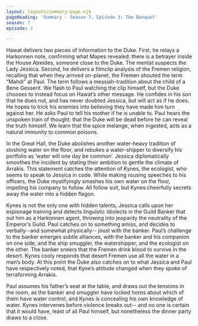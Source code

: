 ```yaml
---
layout: layouts/summary-page.njk
pageHeading: 'Summary - Season 7, Episode 3: The Banquet'
season: 7
episode: 3

---
```

Hawat delivers two pieces of information to the Duke. First, he relays a Harkonnen note, confirming what Mapes revealed: there is a betrayer inside the House Atreides, someone close to the Duke. The mentat suspects the Lady Jessica. Second, he delivers a filmclip analysis of the Fremen religion, recalling that when they arrived on-planet, the Fremen shouted the term “Mahdi” at Paul. The term follows a messiah-tradition about the child of a Bene Gesserit. We flash to Paul watching the clip himself, but the Duke chooses to instead focus on Hawat’s other message. He confides in his son that he does not, and has never doubted Jessica, but will act as if he does. He hopes to trick his enemies into believing they have made him turn against her. He asks Paul to tell his mother if he is unable to. Paul hears the unspoken train of thought: that the Duke will be dead before he can reveal the truth himself. We learn that the spice melange, when ingested, acts as a natural immunity to common poisons.

In the Great Hall, the Duke abolishes another water-heavy tradition of sloshing water on the floor, and rebukes a water-shipper to diversify his portfolio as ‘water will one day be common’. Jessica diplomatically smoothes the incident by stating their ambition to gentle the climate of Arrakis. This statement catches the attention of Kynes, the ecologist, who seems to speak to Jessica in code. While making rousing speeches to his officers, the Duke mystifyingly smashes his own water on the floor, impelling his company to follow. All follow suit, but Kynes cheerfully secrets away the water into a hidden flagon.

Kynes is not the only one with hidden talents, Jessica calls upon her espionage training and detects linguistic idiolects in the Guild Banker that out him as a Harkonnen agent, throwing into jeopardy the neutrality of the Emperor’s Guild. Paul catches on to something amiss, and decides to verbally--and somewhat physically-- joust with the banker. Paul’s challenge to the banker emerges subtle alliances, with the banker and his companion on one side, and the ship smuggler, the watershipper, and the ecologist on the other. The banker sneers that the Fremen drink blood to survive in the desert. Kynes cooly responds that desert Fremen use all the water in a man’s body. At this point the Duke also catches on to what Jessica and Paul have respectively noted, that Kyne’s attitude changed when they spoke of terraforming Arrakis.

Paul assumes his father’s seat at the table, and draws out the tensions in the room, as the banker and smuggler have locked horns about which of them have water control, and Kynes is concealing his own knowledge of water. Kynes intervenes before violence breaks out-- and no one is certain that it would have, least of all Paul himself, but nonetheless the dinner party draws to a close.
